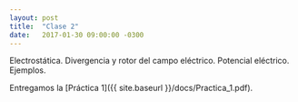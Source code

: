 ```yaml
---
layout: post
title:  "Clase 2"
date:   2017-01-30 09:00:00 -0300
---
```

Electrostática. Divergencia y rotor del campo eléctrico. Potencial eléctrico. Ejemplos.

Entregamos la [Práctica 1]({{ site.baseurl }}/docs/Practica_1.pdf).
